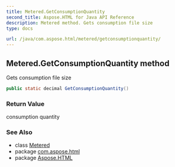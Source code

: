 ```yaml
---
title: Metered.GetConsumptionQuantity
second_title: Aspose.HTML for Java API Reference
description: Metered method. Gets consumption file size
type: docs

url: /java/com.aspose.html/metered/getconsumptionquantity/
---
```

## Metered.GetConsumptionQuantity method

Gets consumption file size

```java
public static decimal GetConsumptionQuantity()
```

### Return Value

consumption quantity

### See Also

* class [Metered](../)
* package [com.aspose.html](../../../com.aspose.html/)
* package [Aspose.HTML](../../../)
